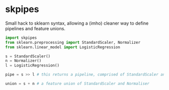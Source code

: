 # skpipes

Small hack to sklearn syntax, allowing a (imho) cleaner way to define pipelines and feature unions.

```python
import skpipes
from sklearn.preprocessing import StandardScaler, Normalizer
from sklearn.linear_model import LogisticRegression

s = StandardScaler()
n = Normalizer()
l = LogisticRegression()

pipe = s >> l # this returns a pipeline, comprised of StandardScaler and LogisticRegression

union = s + n # a feature union of StandardScaler and Normaliser

```
